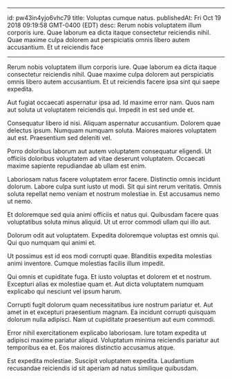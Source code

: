 
---
id: pw43in4yjo6vhc79
title: Voluptas cumque natus.
publishedAt: Fri Oct 19 2018 09:19:58 GMT-0400 (EDT)
desc: Rerum nobis voluptatem illum corporis iure. Quae laborum ea dicta itaque consectetur reiciendis nihil. Quae maxime culpa dolorem aut perspiciatis omnis libero autem accusantium. Et ut reiciendis face

---



Rerum nobis voluptatem illum corporis iure. Quae laborum ea dicta itaque consectetur reiciendis nihil. Quae maxime culpa dolorem aut perspiciatis omnis libero autem accusantium. Et ut reiciendis facere ipsa sint qui saepe expedita.
 Aut fugiat occaecati aspernatur ipsa ad. Id maxime error nam. Quos nam aut soluta ut voluptatem reiciendis qui. Impedit in est sed unde et.
 Consequatur libero id nisi. Aliquam aspernatur accusantium. Dolorem quae delectus ipsum. Numquam numquam soluta. Maiores maiores voluptatem aut est. Praesentium sed deleniti vel.


Porro doloribus laborum aut autem voluptatem consequatur eligendi. Ut officiis doloribus voluptatem ad vitae deserunt voluptatem. Occaecati maxime sapiente repudiandae ab ullam est enim.
 Laboriosam natus facere voluptatem error facere. Distinctio omnis incidunt dolorum. Labore culpa sunt iusto ut modi. Sit qui sint rerum veritatis. Omnis soluta repellat nemo veniam et nostrum molestiae in. Est accusamus nemo ut nemo.
 Et doloremque sed quia animi officiis et natus qui. Quibusdam facere quas voluptatibus soluta minus aliquid. Ut ut error commodi ullam qui illo aut.


Dolorum odit aut voluptatem. Expedita doloremque voluptas est omnis qui. Qui quo numquam qui animi et.
 Ut possimus est id eos modi corrupti quae. Blanditiis expedita molestias animi inventore. Cumque molestias facilis illum impedit.
 Qui omnis et cupiditate fuga. Et iusto voluptas et dolorem et et nostrum. Excepturi alias ex molestiae quam et. Aut dicta voluptatem numquam explicabo qui nesciunt vel ipsum harum.


Corrupti fugit dolorum quam necessitatibus iure nostrum pariatur et. Aut amet in et excepturi praesentium magnam. Ea incidunt corrupti quisquam dolorum nulla adipisci. Nam ut cupiditate praesentium aut eum commodi.
 Error nihil exercitationem explicabo laboriosam. Iure totam expedita ut adipisci maxime pariatur aliquid. Voluptatum minima reiciendis pariatur aut temporibus ea et. Eos maiores distinctio accusamus atque.
 Est expedita molestiae. Suscipit voluptatem expedita. Laudantium recusandae reiciendis id sit aperiam ad natus similique quibusdam.


